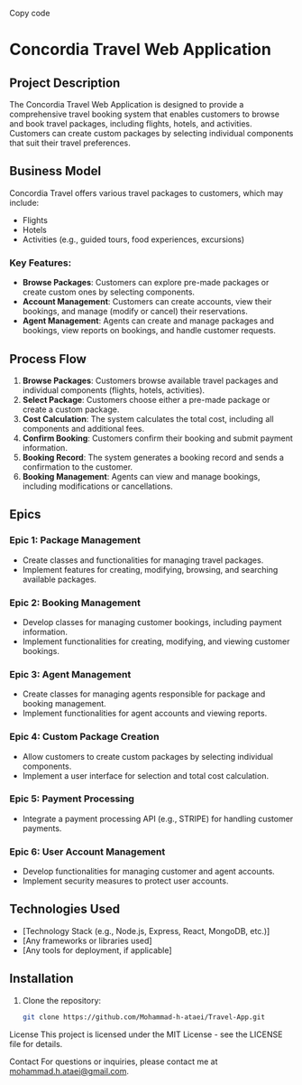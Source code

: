 Copy code
# Concordia Travel Web Application

## Project Description
The Concordia Travel Web Application is designed to provide a comprehensive travel booking system that enables customers to browse and book travel packages, including flights, hotels, and activities. Customers can create custom packages by selecting individual components that suit their travel preferences.

## Business Model
Concordia Travel offers various travel packages to customers, which may include:
- Flights
- Hotels
- Activities (e.g., guided tours, food experiences, excursions)

### Key Features:
- **Browse Packages**: Customers can explore pre-made packages or create custom ones by selecting components.
- **Account Management**: Customers can create accounts, view their bookings, and manage (modify or cancel) their reservations.
- **Agent Management**: Agents can create and manage packages and bookings, view reports on bookings, and handle customer requests.

## Process Flow
1. **Browse Packages**: Customers browse available travel packages and individual components (flights, hotels, activities).
2. **Select Package**: Customers choose either a pre-made package or create a custom package.
3. **Cost Calculation**: The system calculates the total cost, including all components and additional fees.
4. **Confirm Booking**: Customers confirm their booking and submit payment information.
5. **Booking Record**: The system generates a booking record and sends a confirmation to the customer.
6. **Booking Management**: Agents can view and manage bookings, including modifications or cancellations.

## Epics
### Epic 1: Package Management
- Create classes and functionalities for managing travel packages.
- Implement features for creating, modifying, browsing, and searching available packages.

### Epic 2: Booking Management
- Develop classes for managing customer bookings, including payment information.
- Implement functionalities for creating, modifying, and viewing customer bookings.

### Epic 3: Agent Management
- Create classes for managing agents responsible for package and booking management.
- Implement functionalities for agent accounts and viewing reports.

### Epic 4: Custom Package Creation
- Allow customers to create custom packages by selecting individual components.
- Implement a user interface for selection and total cost calculation.

### Epic 5: Payment Processing
- Integrate a payment processing API (e.g., STRIPE) for handling customer payments.

### Epic 6: User Account Management
- Develop functionalities for managing customer and agent accounts.
- Implement security measures to protect user accounts.

## Technologies Used
- [Technology Stack (e.g., Node.js, Express, React, MongoDB, etc.)]
- [Any frameworks or libraries used]
- [Any tools for deployment, if applicable]

## Installation
1. Clone the repository:
   ```bash
   git clone https://github.com/Mohammad-h-ataei/Travel-App.git

License
This project is licensed under the MIT License - see the LICENSE file for details.

Contact
For questions or inquiries, please contact me at mohammad.h.ataei@gmail.com.
